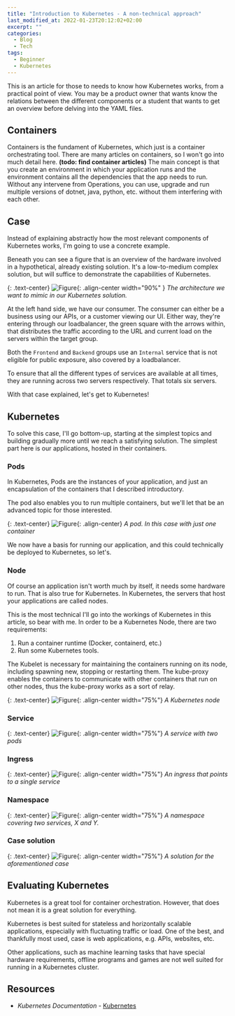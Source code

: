 ```yaml
---
title: "Introduction to Kubernetes - A non-technical approach"
last_modified_at: 2022-01-23T20:12:02+02:00
excerpt: ""
categories:
  - Blog
  - Tech
tags:
  - Beginner
  - Kubernetes
---
```


This is an article for those to needs to know how Kubernetes works, from a practical point of view.
You may be a product owner that wants know the relations between the different components or a student that wants to get an overview before delving into the YAML files.



## Containers

Containers is the fundament of Kubernetes, which just is a container orchestrating tool.
There are many articles on containers, so I won't go into much detail here.
**(todo: find container articles)**
The main concept is that you create an environment in which your application runs and the environment contains all the dependencies that the app needs to run.
Without any intervene from Operations, you can use, upgrade and run multiple versions of dotnet, java, python, etc. without them interfering with each other.

## Case

Instead of explaining abstractly how the most relevant components of Kubernetes works, I'm going to use a concrete example.

Beneath you can see a figure that is an overview of the hardware involved in a hypothetical, already existing solution.
It's a low-to-medium complex solution, but will suffice to demonstrate the capabilities of Kubernetes.

{: .text-center}
![Figure](/assets/posts/2022-kubernetes-intro/case.png){: .align-center width="90%" }
*The architecture we want to mimic in our Kubernetes solution.*

At the left hand side, we have our consumer.
The consumer can either be a business using our APIs, or a customer viewing our UI.
Either way, they're entering through our loadbalancer, the green square with the arrows within, that distributes the traffic according to the URL and current load on the servers within the target group.

Both the `Frontend` and `Backend` groups use an `Internal` service that is not eligible for public exposure, also covered by a loadbalancer.

To ensure that all the different types of services are available at all times, they are running across two servers respectively.
That totals six servers.

With that case explained, let's get to Kubernetes!

## Kubernetes

To solve this case, I'll go bottom-up, starting at the simplest topics and building gradually more until we reach a satisfying solution.
The simplest part here is our applications, hosted in their containers.

### Pods

In Kubernetes, Pods are the instances of your application, and just an encapsulation of the containers that I described introductory.

The pod also enables you to run multiple containers, but we'll let that be an advanced topic for those interested.

{: .text-center}
![Figure](/assets/posts/2022-kubernetes-intro/kubernetes-pod.png){: .align-center}
*A pod. In this case with just one container*

We now have a basis for running our application, and this could technically be deployed to Kubernetes, so let's.

### Node

Of course an application isn't worth much by itself, it needs some hardware to run.
That is also true for Kubernetes.
In Kubernetes, the servers that host your applications are called nodes.

This is the most technical I'll go into the workings of Kubernetes in this article, so bear with me.
In order to be a Kubernetes Node, there are two requirements:
1) Run a container runtime (Docker, containerd, etc.)
2) Run some Kubernetes tools.

The Kubelet is necessary for maintaining the containers running on its node, including spawning new, stopping or restarting them.
The kube-proxy enables the containers to communicate with other containers that run on other nodes, thus the kube-proxy works as a sort of relay.

<!-- Todo: Include kernel? -->

{: .text-center}
![Figure](/assets/posts/2022-kubernetes-intro/kubernetes-node.png){: .align-center width="75%"}
*A Kubernetes node*

### Service

{: .text-center}
![Figure](/assets/posts/2022-kubernetes-intro/kubernetes-service.png){: .align-center width="75%"}
*A service with two pods*

### Ingress

{: .text-center}
![Figure](/assets/posts/2022-kubernetes-intro/kubernetes-ingress.png){: .align-center width="75%"}
*An ingress that points to a single service*

### Namespace

{: .text-center}
![Figure](/assets/posts/2022-kubernetes-intro/kubernetes-namespace.png){: .align-center width="75%"}
*A namespace covering two services, X and Y.*

### Case solution

{: .text-center}
![Figure](/assets/posts/2022-kubernetes-intro/kubernetes-applied-architecture.png){: .align-center width="75%"}
*A solution for the aforementioned case*

## Evaluating Kubernetes

Kubernetes is a great tool for container orchestration.
However, that does not mean it is a great solution for everything.

Kubernetes is best suited for stateless and horizontally scalable applications, especially with fluctuating traffic or load.
One of the best, and thankfully most used, case is web applications, e.g. APIs, websites, etc.

Other applications, such as machine learning tasks that have special hardware requirements, offline programs and games are not well suited for running in a Kubernetes cluster.

## Resources

- *Kubernetes Documentation* - [Kubernetes](https://kubernetes.io/docs/home/)
